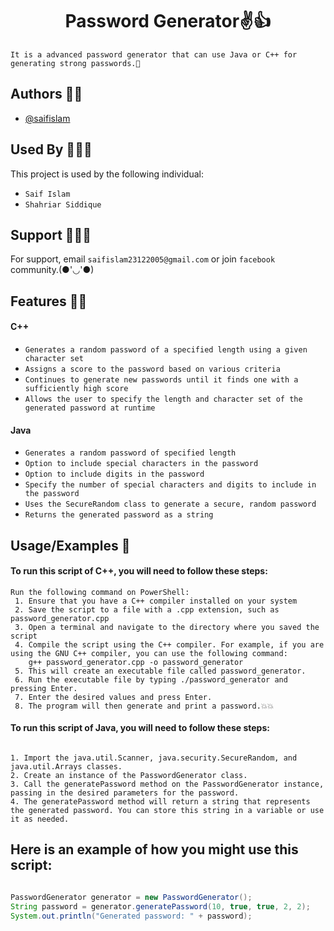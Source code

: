 <h1 align="center">Password Generator✌️👍</h1>


`It is a advanced password generator that can use Java or C++ for generating strong passwords.🙂
`



## Authors 👦🏻

- [@saifislam](https://www.github.com/sa-if)


## Used By 🧑‍🤝‍🧑

This project is used by the following individual:

- `Saif Islam`  
- `Shahriar Siddique`



## Support 💁🏻‍♂️

For support, email `saifislam23122005@gmail.com` or join `facebook` community.(●'◡'●)


## Features 🙌🏻

<h4 align="ceter">C++</h4>

- `Generates a random password of a specified length using a given character set`
- `Assigns a score to the password based on various criteria`
- `Continues to generate new passwords until it finds one with a sufficiently high score`
- `Allows the user to specify the length and character set of the generated password at runtime`


<h4 align="ceter">Java</h4>

- `Generates a random password of specified length`
- `Option to include special characters in the password`
- `Option to include digits in the password`
- `Specify the number of special characters and digits to include in the password`
- `Uses the SecureRandom class to generate a secure, random password`
- `Returns the generated password as a string`


## Usage/Examples 🎃


<h4 align="ceter">To run this script of C++, you will need to follow these steps:</h4>




```text
Run the following command on PowerShell:
 1. Ensure that you have a C++ compiler installed on your system
 2. Save the script to a file with a .cpp extension, such as password_generator.cpp
 3. Open a terminal and navigate to the directory where you saved the script
 4. Compile the script using the C++ compiler. For example, if you are using the GNU C++ compiler, you can use the following command:
    g++ password_generator.cpp -o password_generator
 5. This will create an executable file called password_generator.
 6. Run the executable file by typing ./password_generator and pressing Enter.
 7. Enter the desired values and press Enter.
 8. The program will then generate and print a password.💥💥

```
  
<h4 align="ceter">To run this script of Java, you will need to follow these steps:</h4>

```text

1. Import the java.util.Scanner, java.security.SecureRandom, and java.util.Arrays classes.
2. Create an instance of the PasswordGenerator class.
3. Call the generatePassword method on the PasswordGenerator instance, passing in the desired parameters for the password.
4. The generatePassword method will return a string that represents the generated password. You can store this string in a variable or use it as needed.
```



## Here is an example of how you might use this script:
      
```Java

PasswordGenerator generator = new PasswordGenerator();
String password = generator.generatePassword(10, true, true, 2, 2);
System.out.println("Generated password: " + password);

```
             

  




